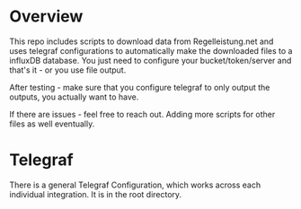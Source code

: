 # Overview
This repo includes scripts to download data from Regelleistung.net and uses telegraf configurations to automatically make the downloaded files to a influxDB database. 
You just need to configure your bucket/token/server and that's it - or you use file output.

After testing - make sure that you configure telegraf to only output the outputs, you actually want to have. 

If there are issues - feel free to reach out. Adding more scripts for other files as well eventually. 

# Telegraf
There is a general Telegraf Configuration, which works across each individual integration. It is in the root directory.
